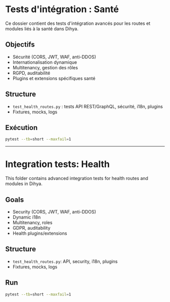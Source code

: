 # Tests d'intégration : Santé

Ce dossier contient des tests d'intégration avancés pour les routes et modules liés à la santé dans Dihya.

## Objectifs
- Sécurité (CORS, JWT, WAF, anti-DDOS)
- Internationalisation dynamique
- Multitenancy, gestion des rôles
- RGPD, auditabilité
- Plugins et extensions spécifiques santé

## Structure
- `test_health_routes.py` : tests API REST/GraphQL, sécurité, i18n, plugins
- Fixtures, mocks, logs

## Exécution
```bash
pytest --tb=short --maxfail=1
```

---

# Integration tests: Health

This folder contains advanced integration tests for health routes and modules in Dihya.

## Goals
- Security (CORS, JWT, WAF, anti-DDOS)
- Dynamic i18n
- Multitenancy, roles
- GDPR, auditability
- Health plugins/extensions

## Structure
- `test_health_routes.py`: API, security, i18n, plugins
- Fixtures, mocks, logs

## Run
```bash
pytest --tb=short --maxfail=1
```
